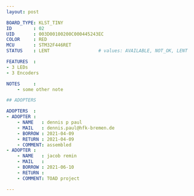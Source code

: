 ```yaml
---
layout: post

BOARD_TYPE: KLST_TINY
ID        : 02
UID       : 003D00100200C000445243EC
COLOR     : RED
MCU       : STM32F446RET
STATUS    : LENT                  # values: AVAILABLE, NOT_OK, LENT

FEATURES  :
- 3 LEDs
- 3 Encoders

NOTES     :
    - some other note

## ADOPTERS

ADOPTERS  :
- ADOPTER :
    - NAME   : dennis p paul
    - MAIL   : dennis.paul@hfk-bremen.de
    - BORROW : 2021-04-09
    - RETURN : 2021-04-09
    - COMMENT: assembled
- ADOPTER :
    - NAME   : jacob remin
    - MAIL   : 
    - BORROW : 2021-06-10
    - RETURN : 
    - COMMENT: TOAD project

---
```

